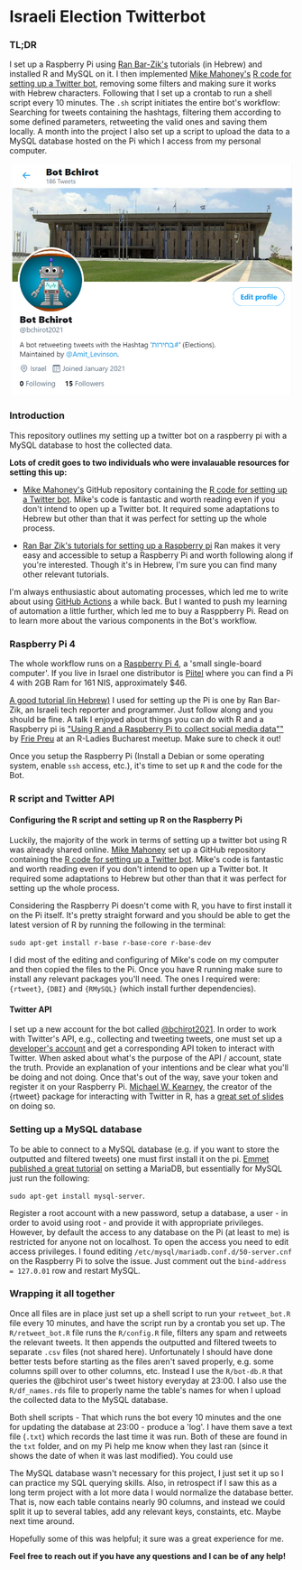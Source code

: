 # Israeli Election Twitterbot




### TL;DR
I set up a Raspberry Pi using [Ran Bar-Zik's](https://internet-israel.com/category/%D7%9E%D7%93%D7%A8%D7%99%D7%9B%D7%99%D7%9D/raspberrypi/) tutorials (in Hebrew) and installed R and MySQL on it. I then implemented [Mike Mahoney's](https://www.mm218.dev/) [R code for setting up a Twitter bot](https://github.com/mikemahoney218/retweet_bot), removing some filters and making sure it works with Hebrew characters. Following that I set up a crontab to run a shell script every 10 minutes. The `.sh` script initiates the entire bot's workflow: Searching for tweets containing the hashtags, filtering them according to some defined parameters, retweeting the valid ones and saving them locally. A month into the project I also set up a script to upload the data to a MySQL database hosted on the Pi which I access from my personal computer.

<p align="center"><img src="https://github.com/AmitLevinson/israeli-elections-twitterbot/blob/master/bot-img.png?raw=true" width=500 alt="a screenshot of the elections twitterbot"></p>

### Introduction

This repository outlines my setting up a twitter bot on a raspberry pi with a MySQL database to host the collected data.

**Lots of credit goes to two individuals who were invalauable resources for setting this up:**  

- [Mike Mahoney's](https://www.mm218.dev/) GitHub repository containing the [R code for setting up a Twitter bot](https://github.com/mikemahoney218/retweet_bot). Mike's code is fantastic and worth reading even if you don't intend to open up a Twitter bot. It required some adaptations to Hebrew but other than that it was perfect for setting up the whole process.

- [Ran Bar Zik's tutorials for setting up a Raspberry pi](https://internet-israel.com/category/%D7%9E%D7%93%D7%A8%D7%99%D7%9B%D7%99%D7%9D/raspberrypi/) Ran makes it very easy and accessible to setup a Raspberry Pi and worth following along if you're interested. Though it's in Hebrew, I'm sure you can find many other relevant tutorials.

I'm always enthusiastic about automating processes, which led me to write about using [GitHub Actions](https://amitlevinson.com/blog/automated-plot-with-github-actions/) a while back. But I wanted to push my learning of automation a little further, which led me to buy a Rasppberry Pi. Read on to learn more about the various components in the Bot's workflow.

### Raspberry Pi 4

The whole workflow runs on a [Raspberry Pi 4](https://www.raspberrypi.org/), a 'small single-board computer'. If you live in Israel one distributor is [Piitel](https://piitel.co.il/shop/raspberry-pi-4/) where you can find a Pi 4 with 2GB Ram for 161 NIS, approximately $46.

[A good tutorial (in Hebrew)]((https://internet-israel.com/category/%D7%9E%D7%93%D7%A8%D7%99%D7%9B%D7%99%D7%9D/raspberrypi/)) I used for setting up the Pi is one by Ran Bar-Zik, an Israeli tech reporter and programmer. Just follow along and you should be fine. A talk I enjoyed about things you can do with R and a Raspberry pi is ["Using R and a Raspberry Pi to collect social media data""](https://www.youtube.com/watch?v=GyrpODuuzvM) by [Frie Preu](https://frie.codes/) at an R-Ladies Bucharest meetup. Make sure to check it out!

Once you setup the Raspberry Pi (Install a Debian or some operating system, enable `ssh` access, etc.), it's time to set up `R` and the code for the Bot.

### R script and Twitter API

#### Configuring the R script and setting up R on the Raspberry Pi

Luckily, the majority of the work in terms of setting up a twitter bot using R was already shared online. [Mike Mahoney](https://www.mm218.dev/) set up a GitHub repository containing the [R code for setting up a Twitter bot](https://github.com/mikemahoney218/retweet_bot). Mike's code is fantastic and worth reading even if you don't intend to open up a Twitter bot. It required some adaptations to Hebrew but other than that it was perfect for setting up the whole process.

Considering the Raspberry Pi doesn't come with R, you have to first install it on the Pi itself. It's pretty straight forward and you should be able to get the latest version of R by running the following in the terminal:

`sudo apt-get install r-base r-base-core r-base-dev`

I did most of the editing and configuring of Mike's code on my computer and then copied the files to the Pi. Once you have R running make sure to install any relevant packages you'll need. The ones I required were: `{rtweet}`, `{DBI}` and `{RMySQL}` (which install further dependencies).

#### Twitter API

I set up a new account for the bot called [@bchirot2021](https://twitter.com/bchirot2021). In order to work with Twitter's API, e.g., collecting and tweeting tweets, one must set up a [developer's account](https://developer.twitter.com/en) and get a corresponding API token to interact with Twitter. When asked about what's the purpose of the API / account, state the truth. Provide an explanation of your intentions and be clear what you'll be doing and not doing. Once that's out of the way, save your token and register it on your Raspberry Pi. [Michael W. Kearney](https://mikewk.com/), the creator of the {rtweet} package for interacting with Twitter in R, has a [great set of slides](https://mkearney.github.io/nicar_tworkshop/#1) on doing so.

### Setting up a MySQL database

To be able to connect to a MySQL database (e.g. if you want to store the outputted and filtered tweets) one must first install it on the pi. [Emmet published a great tutorial](https://pimylifeup.com/raspberry-pi-mysql/) on setting a MariaDB, but essentially for MySQL just run the following:

`sudo apt-get install mysql-server`.

Register a root account with a new password, setup a database, a user - in order to avoid using root - and provide it with appropriate privileges. However, by default the access to any database on the Pi (at least to me) is restricted for anyone not on localhost. To open the access you need to edit access privileges. I found editing `/etc/mysql/mariadb.conf.d/50-server.cnf` on the Raspberry Pi to solve the issue. Just comment out the `bind-address = 127.0.01` row and restart MySQL.

### Wrapping it all together

Once all files are in place just set up a shell script to run your `retweet_bot.R` file every 10 minutes, and have the script run by a crontab you set up. The `R/retweet_bot.R` file runs the `R/config.R` file, filters any spam and retweets the relevant tweets. It then appends the outputted and filtered tweets to separate `.csv` files (not shared here). Unfortunately I should have done better tests before starting as the files aren't saved properly, e.g. some columns spill over to other columns, etc. Instead I use the `R/bot-db.R` that queries the @bchirot user's tweet history everyday at 23:00. I also use the `R/df_names.rds` file to properly name the table's names for when I upload the collected data to the MySQL database. 

Both shell scripts - That which runs the bot every 10 minutes and the one for updating the database at 23:00 - produce a 'log'. I have them save a text file (`.txt`) which records the last time it was run. Both of these are found in the `txt` folder, and on my Pi help me know when they last ran (since it shows the date of when it was last modified). You could use 

The MySQL database wasn't necessary for this project, I just set it up so I can practice my SQL querying skills. Also, in retrospect if I saw this as a long term project with a lot more data I would normalize the database better. That is, now each table contains nearly 90 columns, and instead we could split it up to several tables, add any relevant keys, constaints, etc. Maybe next time around.

Hopefully some of this was helpful; it sure was a great experience for me. 

**Feel free to reach out if you have any questions and I can be of any help!**
